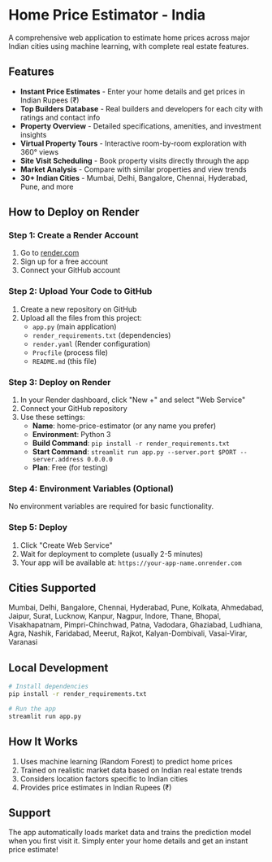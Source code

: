 # Home Price Estimator - India

A comprehensive web application to estimate home prices across major Indian cities using machine learning, with complete real estate features.

## Features
- **Instant Price Estimates** - Enter your home details and get prices in Indian Rupees (₹)
- **Top Builders Database** - Real builders and developers for each city with ratings and contact info
- **Property Overview** - Detailed specifications, amenities, and investment insights
- **Virtual Property Tours** - Interactive room-by-room exploration with 360° views
- **Site Visit Scheduling** - Book property visits directly through the app
- **Market Analysis** - Compare with similar properties and view trends
- **30+ Indian Cities** - Mumbai, Delhi, Bangalore, Chennai, Hyderabad, Pune, and more

## How to Deploy on Render

### Step 1: Create a Render Account
1. Go to [render.com](https://render.com)
2. Sign up for a free account
3. Connect your GitHub account

### Step 2: Upload Your Code to GitHub
1. Create a new repository on GitHub
2. Upload all the files from this project:
   - `app.py` (main application)
   - `render_requirements.txt` (dependencies)
   - `render.yaml` (Render configuration)
   - `Procfile` (process file)
   - `README.md` (this file)

### Step 3: Deploy on Render
1. In your Render dashboard, click "New +" and select "Web Service"
2. Connect your GitHub repository
3. Use these settings:
   - **Name**: home-price-estimator (or any name you prefer)
   - **Environment**: Python 3
   - **Build Command**: `pip install -r render_requirements.txt`
   - **Start Command**: `streamlit run app.py --server.port $PORT --server.address 0.0.0.0`
   - **Plan**: Free (for testing)

### Step 4: Environment Variables (Optional)
No environment variables are required for basic functionality.

### Step 5: Deploy
1. Click "Create Web Service"
2. Wait for deployment to complete (usually 2-5 minutes)
3. Your app will be available at: `https://your-app-name.onrender.com`

## Cities Supported
Mumbai, Delhi, Bangalore, Chennai, Hyderabad, Pune, Kolkata, Ahmedabad, Jaipur, Surat, Lucknow, Kanpur, Nagpur, Indore, Thane, Bhopal, Visakhapatnam, Pimpri-Chinchwad, Patna, Vadodara, Ghaziabad, Ludhiana, Agra, Nashik, Faridabad, Meerut, Rajkot, Kalyan-Dombivali, Vasai-Virar, Varanasi

## Local Development
```bash
# Install dependencies
pip install -r render_requirements.txt

# Run the app
streamlit run app.py
```

## How It Works
1. Uses machine learning (Random Forest) to predict home prices
2. Trained on realistic market data based on Indian real estate trends
3. Considers location factors specific to Indian cities
4. Provides price estimates in Indian Rupees (₹)

## Support
The app automatically loads market data and trains the prediction model when you first visit it. Simply enter your home details and get an instant price estimate!

